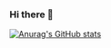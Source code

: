### Hi there 👋
[![Anurag's GitHub stats](https://github-readme-stats-4kangjc.vercel.app/api?username=4kangjc&show_icons=true&theme=radical)](https://github.com/anuraghazra/github-readme-stats)

<!--
**4kangjc/4kangjc** is a ✨ _special_ ✨ repository because its `README.md` (this file) appears on your GitHub profile.

Here are some ideas to get you started:

- 🔭 I’m currently working on ...
- 🌱 I’m currently learning ...
- 👯 I’m looking to collaborate on ...
- 🤔 I’m looking for help with ...
- 💬 Ask me about ...
- 📫 How to reach me: ...
- 😄 Pronouns: ...
- ⚡ Fun fact: ...
-->
